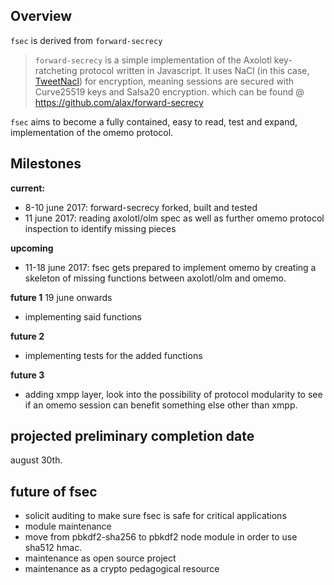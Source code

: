 Overview
--------
`fsec` is derived from `forward-secrecy`

> `forward-secrecy` is a simple implementation of the Axolotl key-ratcheting protocol written in Javascript. It uses NaCl (in this case, [TweetNacl](https://github.com/dchest/tweetnacl-js)) for encryption, meaning sessions are secured with Curve25519 keys and Salsa20 encryption.
which can be found @ https://github.com/alax/forward-secrecy


`fsec` aims to become a fully contained, easy to read, test and expand, implementation of the omemo protocol.


Milestones
--------

**current:**

 
* 8-10 june 2017:  forward-secrecy forked, built and tested 
* 11 june 2017: reading axolotl/olm spec as well as further omemo protocol inspection to identify missing pieces


**upcoming**

* 11-18 june 2017: fsec gets prepared to implement omemo by creating a skeleton of missing functions between axolotl/olm and omemo.

**future 1**
19 june onwards

* implementing said functions

**future 2**

* implementing tests for the added functions

**future 3**

* adding xmpp layer, look into the possibility of protocol modularity to see if an omemo session can benefit something else other than xmpp.



projected preliminary completion date
----------
august 30th.

future of fsec
----------

* solicit auditing to make sure fsec is safe for critical applications
* module maintenance
* move from pbkdf2-sha256 to pbkdf2 node module in order to use sha512 hmac.
* maintenance as open source project
* maintenance as a crypto pedagogical resource

